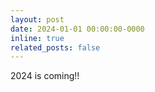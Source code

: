 ```yaml
---
layout: post
date: 2024-01-01 00:00:00-0000
inline: true
related_posts: false
---
```


2024 is coming!!
